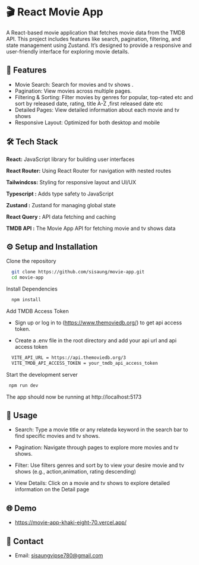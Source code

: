 # 🎬 React Movie App

A React-based movie application that fetches movie data from the TMDB API. This project includes features like search, pagination, filtering, and state management using Zustand. It’s designed to provide a responsive and user-friendly interface for exploring movie details.


## 🚀 Features

- Movie Search: Search for movies and tv shows .
- Pagination: View movies across multiple pages.
- Filtering & Sorting: Filter movies by genres for popular, top-rated etc and sort by released date, rating, title A-Z ,first released date etc
- Detailed Pages: View detailed information about each movie and tv shows
- Responsive Layout: Optimized for both desktop and mobile


## 🛠 Tech Stack

**React:**   JavaScript library for building user interfaces

**React Router:** Using React Router for navigation with nested routes

**Tailwindcss:**   Styling for responsive layout and UI/UX 

**Typescript :** Adds type safety to JavaScript

**Zustand :** Zustand for managing global state

**React Query :** API data fetching and caching

**TMDB API :** The Movie App API for fetching movie and tv shows data


## ⚙️ Setup and Installation

Clone the repository

```bash
  git clone https://github.com/sisaung/movie-app.git
  cd movie-app
```
    
Install Dependencies

```bash
  npm install
```

Add TMDB Access Token
 - Sign up or log in to (https://www.themoviedb.org/) to get api access token.

 - Create a .env file in the root directory and add
   your api url and api access token

```bash
  VITE_API_URL = https://api.themoviedb.org/3
  VITE_TMDB_API_ACCESS_TOKEN = your_tmdb_api_access_token
```

Start the development server

```bash
 npm run dev
```

The app should now be running at http://localhost:5173
## 📝 Usage

 - Search: Type a movie title or any relateda keyword in the search bar to find specific movies and tv shows.

 - Pagination: Navigate through pages to explore more movies and tv shows.

- Filter: Use filters genres and sort by to view your desire movie and tv shows (e.g., action,animation, rating descending)

- View Details: Click on a movie and tv shows to explore detailed information on the Detail page


## 🌐 Demo 

- https://movie-app-khaki-eight-70.vercel.app/

## 📧 Contact
- Email: sisaungvipse780@gmail.com 
